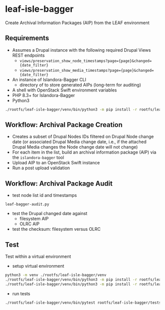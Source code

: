 # leaf-isle-bagger

Create Archival Information Packages (AIP) from the LEAF environment

## Requirements

* Assumes a Drupal instance with the following required Drupal Views REST endpoints
  * `views/preservation_show_node_timestamps?page={page}&changed={date_filter}`
  * `views/preservation_show_media_timestamps?page={page}&changed={date_filter}`
* An instance of Islandora-Bagger CLI
  * directory of to store generated AIPs (long-term for auditing)
* A shell with OpenStack Swift environment variables
* PHP 8.3+ for Islandora-Bagger
* Python3

``` bash
./rootfs/leaf-isle-bagger/venv/bin/python3 -m pip install -r rootfs/leaf-isle-bagger/requirements.txt`
```

## Workflow: Archival Package Creation

* Creates a subset of Drupal Nodes IDs filtered on Drupal Node change date (or associated Drupal Media change date, i.e., if the attached Drupal Media changes the Node change date will not change)
* For each item in the list, build an archival information package (AIP) via the `islandora-bagger` tool
* Upload AIP to an OpenStack Swift instance
* Run a post upload validation

## Workflow: Archival Package Audit

* test node list id and timestamps

`leaf-bagger-audit.py`

* test the Drupal changed date against
  * filesystem AIP
  * OLRC AIP
* test the checksum: filesystem versus OLRC

## Test

Test within a virtual environment

* setup virtual environment

``` bash
python3 -m venv ./rootfs/leaf-isle-bagger/venv
./rootfs/leaf-isle-bagger/venv/bin/python3 -m pip install -r rootfs/leaf-isle-bagger/requirements.txt
./rootfs/leaf-isle-bagger/venv/bin/python3 -m pip install -r rootfs/leaf-isle-bagger/requirements_test.txt
```

* run tests

``` bash
./rootfs/leaf-isle-bagger/venv/bin/pytest rootfs/leaf-isle-bagger/tests/
```
